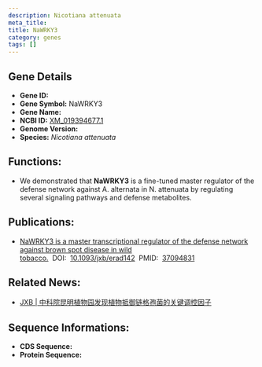 ```yaml
---
description: Nicotiana attenuata
meta_title:
title: NaWRKY3
category: genes
tags: []
---
```


## Gene Details
- **Gene ID:**	[]()
- **Gene Symbol:** NaWRKY3
- **Gene Name:** 
- **NCBI ID:** [XM_019394677.1](https://www.ncbi.nlm.nih.gov/gene/?term=XM_019394677.1)
- **Genome Version:** []()
- **Species:** *Nicotiana attenuata*

## Functions:
   - We demonstrated that **NaWRKY3** is a fine-tuned master regulator of the defense network against A. alternata in N. attenuata by regulating several signaling pathways and defense metabolites.

## Publications:
   - [NaWRKY3 is a master transcriptional regulator of the defense network against brown spot disease in wild tobacco.]( https://academic.oup.com/jxb/article/74/14/4169/7140365?login=true)&nbsp;&nbsp;DOI:&nbsp;&nbsp;[10.1093/jxb/erad142](https://academic.oup.com/jxb/article/74/14/4169/7140365?login=true)&nbsp;&nbsp;PMID:&nbsp;&nbsp;[37094831](https://pubmed.ncbi.nlm.nih.gov/37094831/)

## Related News:
   - [JXB | 中科院昆明植物园发现植物抵御链格孢菌的关键调控因子](https://mp.weixin.qq.com/s/Pf4-7Dg-ecmqAEj-d8E7QQ)

## Sequence Informations:
- **CDS Sequence:**
- **Protein Sequence:**
